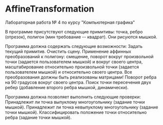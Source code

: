 # AffineTransformation
Лабораторная работа № 4 по курсу "Компьютерная графика"


В программе присутствуют следующие примитивы: точка, ребро (отрезок), полигон (мин требование -- квадрат). Они рисуются мышкой.

Программа должна содержать следующие возможности:
Задать текущий примитив.
Очистить сцену.
Применение аффинных преобразований к полигону: смещение, поворот вокруг произвольной точки (задается пользователем мышкой) и вокруг своего центра, масштабирование относительно произвольной точки (задается пользователем мышкой) и относительно своего центра. Все преобразования должны быть реализованы матрицами!
Поворот ребра на 90 градусов вокруг своего центра.
Поиск точки пересечения двух ребер (добавление второго ребра мышкой, динамически).

Программа должна позволяет выполнить следующие проверки:
Принадлежит ли точка выпуклому многоугольнику (задание точки мышкой).
Принадлежит ли точка невыпуклому многоугольнику (задание точки мышкой).
Классифицировать положение точки относительно ребра (задание точки мышкой).

